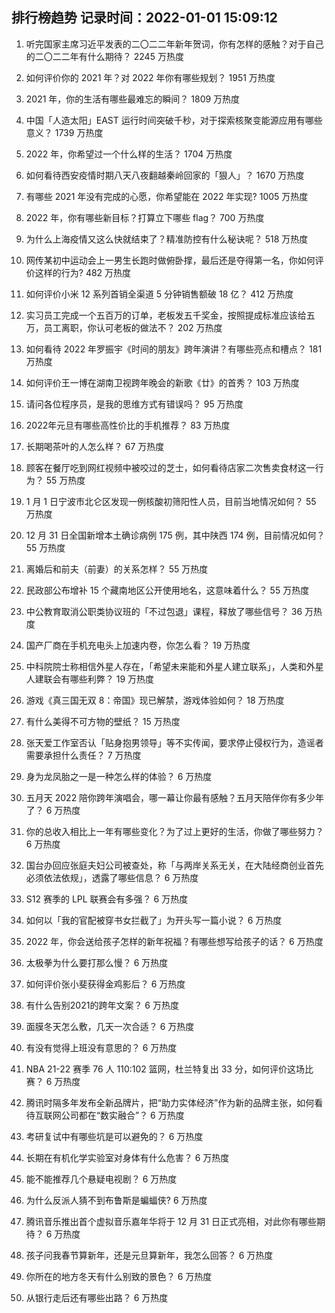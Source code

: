 
## 排行榜趋势 记录时间：2022-01-01 15:09:12
  
  1. 听完国家主席习近平发表的二〇二二年新年贺词，你有怎样的感触？对于自己的二〇二二年有什么期待？ 2245 万热度
    
  2. 如何评价你的 2021 年？对 2022 年你有哪些规划？ 1951 万热度
    
  3. 2021 年，你的生活有哪些最难忘的瞬间？ 1809 万热度
    
  4. 中国「人造太阳」EAST 运行时间突破千秒，对于探索核聚变能源应用有哪些意义？ 1739 万热度
    
  5. 2022 年，你希望过一个什么样的生活？ 1704 万热度
    
  6. 如何看待西安疫情时期八天八夜翻越秦岭回家的「狠人」？ 1670 万热度
    
  7. 有哪些 2021 年没有完成的心愿，你希望能在 2022 年实现? 1005 万热度
    
  8. 2022 年，你有哪些新目标？打算立下哪些 flag？ 700 万热度
    
  9. 为什么上海疫情又这么快就结束了？精准防控有什么秘诀呢？ 518 万热度
    
  10. 网传某初中运动会上一男生长跑时做俯卧撑，最后还是夺得第一名，你如何评价这样的行为? 482 万热度
    
  11. 如何评价小米 12 系列首销全渠道 5 分钟销售额破 18 亿？ 412 万热度
    
  12. 实习员工完成一个五百万的订单，老板发五千奖金，按照提成标准应该给五万，员工离职，你认可老板的做法不？ 202 万热度
    
  13. 如何看待 2022 年罗振宇《时间的朋友》跨年演讲？有哪些亮点和槽点？ 181 万热度
    
  14. 如何评价王一博在湖南卫视跨年晚会的新歌《廿》的首秀？ 103 万热度
    
  15. 请问各位程序员，是我的思维方式有错误吗？ 95 万热度
    
  16. 2022年元旦有哪些高性价比的手机推荐？ 83 万热度
    
  17. 长期喝茶叶的人怎么样？ 67 万热度
    
  18. 顾客在餐厅吃到网红视频中被咬过的芝士，如何看待店家二次售卖食材这一行为？ 55 万热度
    
  19. 1 月 1 日宁波市北仑区发现一例核酸初筛阳性人员，目前当地情况如何？ 55 万热度
    
  20. 12 月 31 日全国新增本土确诊病例 175 例，其中陕西  174 例，目前情况如何？ 55 万热度
    
  21. 离婚后和前夫（前妻）的关系怎样？ 55 万热度
    
  22. 民政部公布增补 15 个藏南地区公开使用地名，这意味着什么？ 55 万热度
    
  23. 中公教育取消公职类协议班的「不过包退」课程，释放了哪些信号？ 36 万热度
    
  24. 国产厂商在手机充电头上加速内卷，你怎么看？ 19 万热度
    
  25. 中科院院士称相信外星人存在，「希望未来能和外星人建立联系」，人类和外星人建联会有哪些利弊？ 19 万热度
    
  26. 游戏《真三国无双 8：帝国》现已解禁，游戏体验如何？ 18 万热度
    
  27. 有什么美得不可方物的壁纸？ 15 万热度
    
  28. 张天爱工作室否认「贴身抱男领导」等不实传闻，要求停止侵权行为，造谣者需要承担什么责任？ 7 万热度
    
  29. 身为龙凤胎之一是一种怎么样的体验？ 6 万热度
    
  30. 五月天 2022 陪你跨年演唱会，哪一幕让你最有感触？五月天陪伴你有多少年了？ 6 万热度
    
  31. 你的总收入相比上一年有哪些变化？为了过上更好的生活，你做了哪些努力？ 6 万热度
    
  32. 国台办回应张庭夫妇公司被查处，称「与两岸关系无关，在大陆经商创业首先必须依法依规」，透露了哪些信息？ 6 万热度
    
  33. S12 赛季的 LPL 联赛会有多强？ 6 万热度
    
  34. 如何以「我的官配被穿书女拦截了」为开头写一篇小说？ 6 万热度
    
  35. 2022 年，你会送给孩子怎样的新年祝福？有哪些想写给孩子的话？ 6 万热度
    
  36. 太极拳为什么要打那么慢？ 6 万热度
    
  37. 如何评价张小斐获得金鸡影后？ 6 万热度
    
  38. 有什么告别2021的跨年文案？ 6 万热度
    
  39. 面膜冬天怎么敷，几天一次合适？ 6 万热度
    
  40. 有没有觉得上班没有意思的？ 6 万热度
    
  41. NBA 21-22 赛季 76 人 110:102 篮网，杜兰特复出 33 分，如何评价这场比赛？ 6 万热度
    
  42. 腾讯时隔多年发布全新品牌片，把“助力实体经济”作为新的品牌主张，如何看待互联网公司都在“数实融合”？ 6 万热度
    
  43. 考研复试中有哪些坑是可以避免的？ 6 万热度
    
  44. 长期在有机化学实验室对身体有什么危害？ 6 万热度
    
  45. 能不能推荐几个悬疑电视剧？ 6 万热度
    
  46. 为什么反派人猜不到布鲁斯是蝙蝠侠? 6 万热度
    
  47. 腾讯音乐推出首个虚拟音乐嘉年华将于 12 月 31 日正式亮相，对此你有哪些期待？ 6 万热度
    
  48. 孩子问我春节算新年，还是元旦算新年，我怎么回答？ 6 万热度
    
  49. 你所在的地方冬天有什么别致的景色？ 6 万热度
    
  50. 从银行走后还有哪些出路？ 6 万热度
    